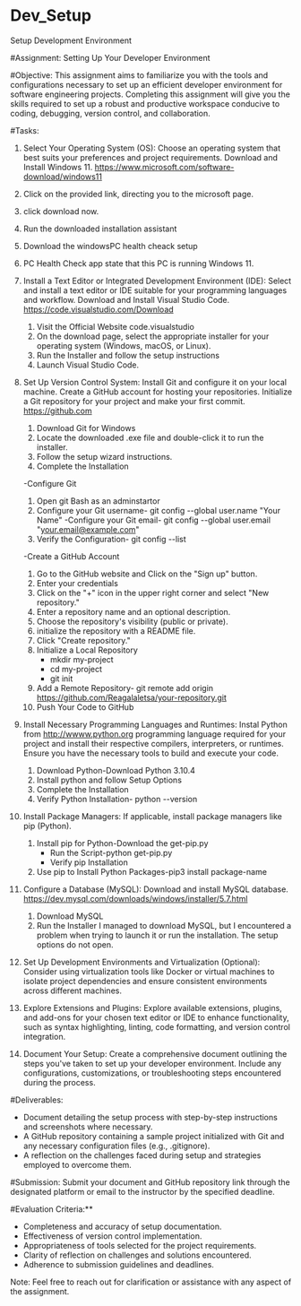 
# Dev_Setup
Setup Development Environment

#Assignment: Setting Up Your Developer Environment

#Objective:
This assignment aims to familiarize you with the tools and configurations necessary to set up an efficient developer environment for software engineering projects. Completing this assignment will give you the skills required to set up a robust and productive workspace conducive to coding, debugging, version control, and collaboration.

#Tasks:

1. Select Your Operating System (OS):
   Choose an operating system that best suits your preferences and project requirements. Download and Install Windows 11. https://www.microsoft.com/software-download/windows11

1. Click on the provided link, directing you to the microsoft page.
2. click download now.
3. Run the downloaded installation assistant 
4. Download the windowsPC health cheack setup 
5. PC Health Check app state that this PC is running Windows 11.

2. Install a Text Editor or Integrated Development Environment (IDE):
   Select and install a text editor or IDE suitable for your programming languages and workflow. Download and Install Visual Studio Code. https://code.visualstudio.com/Download

   1. Visit the Official Website code.visualstudio
   2. On the download page, select the appropriate installer for your operating system (Windows, macOS, or Linux).
   3. Run the Installer and follow the setup instructions
   5. Launch Visual Studio Code.

3. Set Up Version Control System:
   Install Git and configure it on your local machine. Create a GitHub account for hosting your repositories. Initialize a Git repository for your project and make your first commit. https://github.com

   1. Download Git for Windows
   2. Locate the downloaded .exe file and double-click it to run the installer.
   3. Follow the setup wizard instructions. 
   4. Complete the Installation

   -Configure Git
   1. Open git Bash as an adminstartor 
   3. Configure your Git username- git config --global user.name "Your Name"
       -Configure your Git email- git config --global user.email "your.email@example.com"
   4. Verify the Configuration- git config --list
   
   -Create a GitHub Account
   1. Go to the GitHub website and Click on the "Sign up" button.
   2. Enter your credentials 
   3. Click on the "+" icon in the upper right corner and select "New repository."
   4. Enter a repository name and an optional description.
   5. Choose the repository's visibility (public or private).
   6. initialize the repository with a README file.
   7. Click "Create repository."
   8. Initialize a Local Repository
      - mkdir my-project
      - cd my-project
      - git init
   9. Add a Remote Repository-  git remote add origin https://github.com/Reagalaletsa/your-repository.git
   10. Push Your Code to GitHub

4. Install Necessary Programming Languages and Runtimes:
  Instal Python from http://wwww.python.org programming language required for your project and install their respective compilers, interpreters, or runtimes. Ensure you have the necessary tools to build and execute your code.

   1. Download Python-Download Python 3.10.4
   2. Install python and follow Setup Options
   3. Complete the Installation
   4. Verify Python Installation- python --version

5. Install Package Managers:
   If applicable, install package managers like pip (Python).

   1. Install pip for Python-Download the get-pip.py
       - Run the Script-python get-pip.py
       - Verify pip Installation
   2. Use pip to Install Python Packages-pip3 install package-name

6. Configure a Database (MySQL):
   Download and install MySQL database. https://dev.mysql.com/downloads/windows/installer/5.7.html

   1.  Download MySQL
   2. Run the Installer
I managed to download MySQL, but I encountered a problem when trying to launch it or run the installation. The setup options do not open.

7. Set Up Development Environments and Virtualization (Optional):
   Consider using virtualization tools like Docker or virtual machines to isolate project dependencies and ensure consistent environments across different machines.

8. Explore Extensions and Plugins:
   Explore available extensions, plugins, and add-ons for your chosen text editor or IDE to enhance functionality, such as syntax highlighting, linting, code formatting, and version control integration.

9. Document Your Setup:
    Create a comprehensive document outlining the steps you've taken to set up your developer environment. Include any configurations, customizations, or troubleshooting steps encountered during the process. 

#Deliverables:
- Document detailing the setup process with step-by-step instructions and screenshots where necessary.
- A GitHub repository containing a sample project initialized with Git and any necessary configuration files (e.g., .gitignore).
- A reflection on the challenges faced during setup and strategies employed to overcome them.

#Submission:
Submit your document and GitHub repository link through the designated platform or email to the instructor by the specified deadline.

#Evaluation Criteria:**
- Completeness and accuracy of setup documentation.
- Effectiveness of version control implementation.
- Appropriateness of tools selected for the project requirements.
- Clarity of reflection on challenges and solutions encountered.
- Adherence to submission guidelines and deadlines.

Note: Feel free to reach out for clarification or assistance with any aspect of the assignment.
